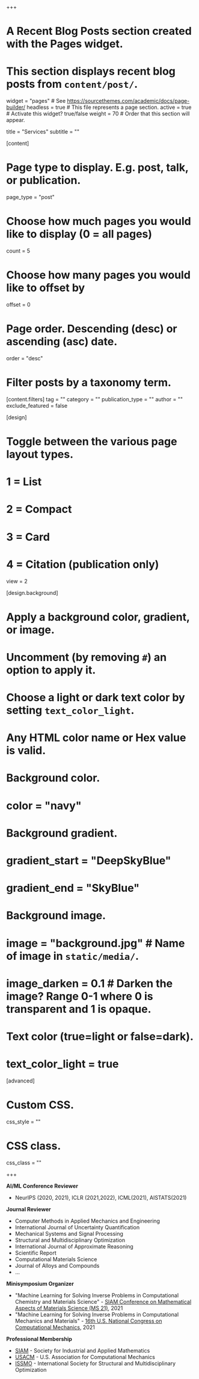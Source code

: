 +++
# A Recent Blog Posts section created with the Pages widget.
# This section displays recent blog posts from `content/post/`.

widget = "pages"  # See https://sourcethemes.com/academic/docs/page-builder/
headless = true  # This file represents a page section.
active = true  # Activate this widget? true/false
weight = 70  # Order that this section will appear.

title = "Services"
subtitle = ""

[content]
  # Page type to display. E.g. post, talk, or publication.
  page_type = "post"

  # Choose how much pages you would like to display (0 = all pages)
  count = 5

  # Choose how many pages you would like to offset by
  offset = 0

  # Page order. Descending (desc) or ascending (asc) date.
  order = "desc"

  # Filter posts by a taxonomy term.
  [content.filters]
    tag = ""
    category = ""
    publication_type = ""
    author = ""
    exclude_featured = false

[design]
  # Toggle between the various page layout types.
  #   1 = List
  #   2 = Compact
  #   3 = Card
  #   4 = Citation (publication only)
  view = 2

[design.background]
  # Apply a background color, gradient, or image.
  #   Uncomment (by removing `#`) an option to apply it.
  #   Choose a light or dark text color by setting `text_color_light`.
  #   Any HTML color name or Hex value is valid.

  # Background color.
  # color = "navy"

  # Background gradient.
  # gradient_start = "DeepSkyBlue"
  # gradient_end = "SkyBlue"

  # Background image.
  # image = "background.jpg"  # Name of image in `static/media/`.
  # image_darken = 0.1  # Darken the image? Range 0-1 where 0 is transparent and 1 is opaque.

  # Text color (true=light or false=dark).
  # text_color_light = true  

[advanced]
 # Custom CSS.
 css_style = ""

 # CSS class.
 css_class = ""

+++

**AI/ML Conference Reviewer**
- NeurIPS (2020, 2021), ICLR (2021,2022), ICML(2021), AISTATS(2021)

**Journal Reviewer**
- Computer Methods in Applied Mechanics and Engineering
- International Journal of Uncertainty Quantification
- Mechanical Systems and Signal Processing
- Structural and Multidisciplinary Optimization
- International Journal of Approximate Reasoning
- Scientific Report
- Computational Materials Science
- Journal of Alloys and Compounds
- ...

**Minisymposium Organizer**
- "Machine Learning for Solving Inverse Problems in Computational Chemistry and Materials Science" - [SIAM Conference on Mathematical Aspects of Materials Science (MS 21)](https://www.siam.org/conferences/cm/conference/ms21), 2021
- "Machine Learning for Solving Inverse Problems in Computational Mechanics and Materials" - [16th U.S. National Congress on Computational Mechanics](http://16.usnccm.org/), 2021

**Professional Membership**
- [SIAM](https://www.siam.org/) - Society for Industrial and Applied Mathematics
- [USACM](https://www.usacm.org/) - U.S. Association for Computational Mechanics
- [ISSMO](https://www.issmo.net/) - International Society for Structural and Multidisciplinary Optimization
